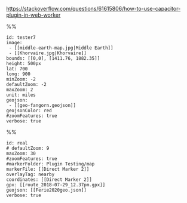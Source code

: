 https://stackoverflow.com/questions/61615806/how-to-use-capacitor-plugin-in-web-worker

%%
```leaflet
id: tester7
image: 
 - [[middle-earth-map.jpg|Middle Earth]]
 - [[Khorvaire.jpg|Khorvaire]]
bounds: [[0,0], [1411.76, 1882.35]]
height: 500px
lat: 700
long: 900
minZoom: -2
defaultZoom: -2
maxZoom: 2
unit: miles
geojson:
 - [[geo-fangorn.geojson]]
geojsonColor: red
#zoomFeatures: true
verbose: true
```
%%


```leaflet
id: real
# defaultZoom: 9
maxZoom: 30
#zoomFeatures: true
#markerFolder: Plugin Testing/map
markerFile: [[Direct Marker 2]]
overlayTag: nearby
coordinates: [[Direct Marker 2]]
gpx: [[route_2018-07-29_12.37pm.gpx]]
geojson: [[Ferie2020geo.json]]
verbose: true
```